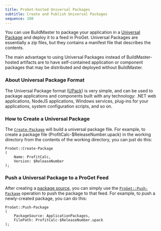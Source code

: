 ```yaml
---
title: ProGet-hosted Universal Packages
subtitle: Create and Publish Universal Packages
sequence: 100
---
```


You can use BuildMaster to package your application in a [Universal Package](/docs/upack/universal-packages/package-format) and deploy it to a feed in ProGet. Universal Packages are essentially a zip files, but they contains a manifest file that describes the contents. 

<!--
{.attention .analogy} For a complete example of how to use Universal Packages in BuildMaster, just create a new application using the "CI/CD for Universal Packages" template in your BuildMaster instance, or browse the [UniversalPackageCiCD](https://buildmaster.inedo.com/applications/XXX/) application in our public instance of BuildMaster.
-->

The main advantage to using Universal Packages instead of BuildMaster-hosted artifacts are to have self-contained application or component packages that may be distributed and deployed without BuildMaster. 

### About Universal Package Format
The Universal Package format ([UPack](https://inedo.com/upack)) is very simple, and can be used to package applications and components built with any technology: .NET web applications, NodeJS applications, Windows services, plug-ins for your applications, system configuration scripts, and so on. 

### How to Create a Universal Package
The [`Create-Package`](/docs/buildmaster/reference/operations/proget/create-package) will build a universal package file. For example, to create a package file (ProfitCalc-$ReleaseNumber.upack) in the working directory from the contents of the working directory, you can just do this: 

```
ProGet::Create-Package
(
    Name: ProfitCalc,
    Version: $ReleaseNumber
);
```

### Push a Universal Package to a ProGet Feed
After creating a [package source](package-sources), you can simply use the [`ProGet::Push-Package`](/docs/buildmaster/reference/operations/proget/push-package) operation to push the package to that feed. For example, to push a newly-created package, you can do this:
```
ProGet::Push-Package
(
    PackageSource: ApplicationPackages,
    FilePath: ProfitCalc-$ReleaseNumber.upack
);
```
